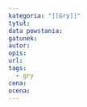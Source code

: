 ```yaml
---
kategoria: "[[Gry]]"
tytuł: 
data powstania: 
gatunek: 
autor: 
opis: 
url: 
tags:
  - gry
cena: 
ocena:
---
```

